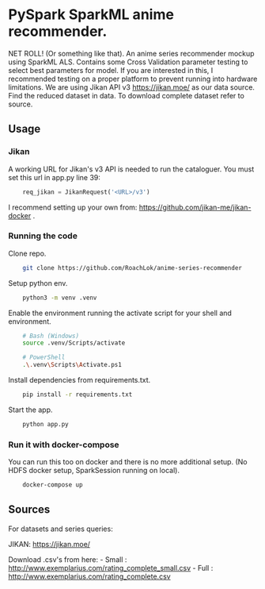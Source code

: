 # PySpark SparkML anime recommender.

NET ROLL! (Or something like that). An anime series recommender mockup using SparkML ALS.
Contains some Cross Validation parameter testing to select best parameters for model. If you are interested in this, I recommended testing on a proper platform to prevent running into hardware limitations. 
We are using Jikan API v3 https://jikan.moe/ as our data source.
Find the reduced dataset in data. To download complete dataset refer to source.

## Usage
### Jikan
A working URL for Jikan's v3 API is needed to run the cataloguer.
You must set this url in app.py line 39:
```py
    req_jikan = JikanRequest('<URL>/v3')
```
I recommend setting up your own from: https://github.com/jikan-me/jikan-docker .

### Running the code
Clone repo.
```bash
    git clone https://github.com/RoachLok/anime-series-recommender
```

Setup python env.
```bash
    python3 -m venv .venv
```

Enable the environment running the activate script for your shell and environment.
```bash
    # Bash (Windows)
    source .venv/Scripts/activate

    # PowerShell
    .\.venv\Scripts\Activate.ps1
``` 

Install dependencies from requirements.txt.
```bash
    pip install -r requirements.txt
```

Start the app.
```bash
    python app.py
```

### Run it with docker-compose
You can run this too on docker and there is no more additional setup.
(No HDFS docker setup, SparkSession running on local).

```bash
    docker-compose up
```


## Sources

For datasets and series queries:

JIKAN:
https://jikan.moe/ 

Download .csv's from here:
    - Small : http://www.exemplarius.com/rating_complete_small.csv
    - Full  : http://www.exemplarius.com/rating_complete.csv
